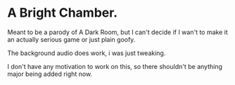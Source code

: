 # A Bright Chamber.
Meant to be a parody of A Dark Room, but I can't decide if I wan't to make it an actually serious game or just plain goofy.

The background audio does work, i was just tweaking.

I don't have any motivation to work on this, so there shouldn't be anything major being added right now.
